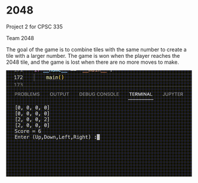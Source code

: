 
# 2048

Project 2 for CPSC 335

Team 2048

The goal of the game is to combine tiles with the same number to create a tile with a larger number. The game is won when the player reaches the 2048 tile, and the game is lost when there are no more moves to make.

![Alt Text](gameplay.gif)
